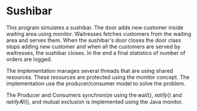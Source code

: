 # Sushibar

This program simulates a sushibar. The door adds new customer inside waiting area using monitor. 
Waitresses fetches customers from the waiting area and serves them.
When the sushibar's door closes the door class stops adding new customer and when all the customers are 
served by waitresses, the sushibar closes. In the end a final statistics of number of orders are logged.

The implementation manages several threads that are using shared resources. 
These resources are protected using the monitor concept. 
The implementation use the producer/consumer model to solve the problem.

The Producer and Consumers synchronize using the 𝑤𝑎𝑖𝑡(), 𝑛𝑜𝑡𝑖𝑓𝑦() and 𝑛𝑜𝑡𝑖𝑓𝑦𝐴𝑙𝑙(), and mutual exclusion 
is implemented using the Java monitor. 
